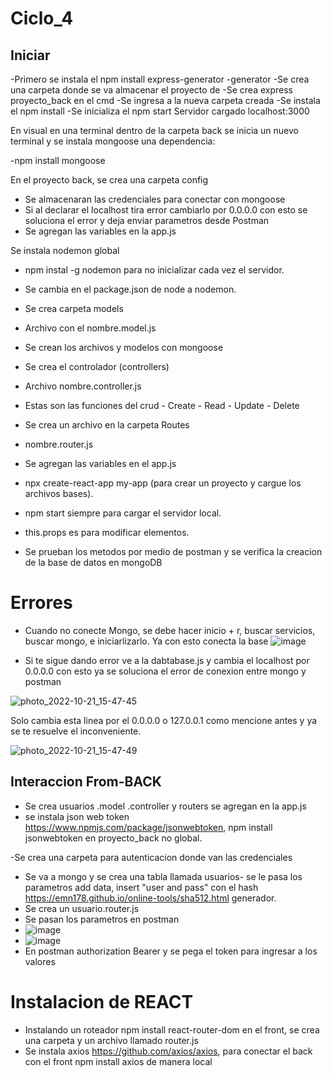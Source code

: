 # Ciclo_4

## Iniciar 
-Primero se instala el npm install express-generator -generator
-Se crea una carpeta donde se va almacenar el proyecto de
-Se crea express proyecto_back en el cmd 
-Se ingresa a la nueva carpeta creada
-Se instala el npm install
-Se inicializa el npm start
Servidor cargado localhost:3000

En visual en una terminal dentro de la carpeta back se inicia un nuevo terminal y se instala mongoose una dependencia:

-npm install mongoose

En el proyecto back, se crea una carpeta config

- Se almacenaran las credenciales para conectar con mongoose
- Si al declarar el localhost tira error cambiarlo por 0.0.0.0 con esto se soluciona el error y deja enviar parametros desde Postman
- Se agregan las variables en la app.js

Se instala nodemon global

- npm instal -g nodemon para no inicializar cada vez el servidor.
- Se cambia en el package.json de node a nodemon.

- Se crea carpeta models
- Archivo con el nombre.model.js
- Se crean los archivos y modelos con mongoose
  
- Se crea el controlador (controllers)
- Archivo nombre.controller.js
- Estas son las funciones del crud - Create - Read - Update - Delete
  
- Se crea un archivo en la carpeta Routes
- nombre.router.js
- Se agregan las variables en el app.js

- npx create-react-app my-app (para crear un proyecto y cargue los archivos bases).
- npm start siempre para cargar el servidor local.
- this.props es para modificar elementos.

- Se prueban los metodos por medio de postman y se verifica la creacion de la base de datos en mongoDB

# Errores
- Cuando no conecte Mongo, se debe hacer inicio + r, buscar servicios, buscar mongo, e iniciarlizarlo. Ya con esto conecta la base
![image](https://user-images.githubusercontent.com/29380120/197049185-da7afbaf-8153-48e8-9ab3-c990892f0d43.png)

- Si te sigue dando error ve a la dabtabase.js y cambia el localhost por 0.0.0.0 con esto ya se soluciona el error de conexion entre mongo y postman

![photo_2022-10-21_15-47-45](https://user-images.githubusercontent.com/29380120/197287026-1c266641-084d-4a4c-99df-b0afc4302e91.jpg)

Solo cambia esta linea por el 0.0.0.0 o 127.0.0.1 como mencione antes y ya se te resuelve el inconveniente.

![photo_2022-10-21_15-47-49](https://user-images.githubusercontent.com/29380120/197287050-697a21b2-4cba-4678-9732-f01e2e64e07b.jpg)


## Interaccion From-BACK

- Se crea usuarios .model .controller y routers se agregan en la app.js
- se instala json web token https://www.npmjs.com/package/jsonwebtoken, npm install jsonwebtoken en proyecto_back no global.

-Se crea una carpeta para autenticacion donde van las credenciales
- Se va a mongo y se crea una tabla llamada usuarios- se le pasa los parametros add data, insert "user and pass" con el hash https://emn178.github.io/online-tools/sha512.html generador.
- Se crea un usuario.router.js
- Se pasan los parametros en postman
- ![image](https://user-images.githubusercontent.com/29380120/197582713-e37d7318-c9d7-4566-9256-4bc601587b79.png)
- ![image](https://user-images.githubusercontent.com/29380120/197583002-552dda43-4eef-4a53-bc2e-aa62914c8e27.png)
- En postman authorization Bearer y se pega el token para ingresar a los valores

# Instalacion de REACT

- Instalando un roteador npm install react-router-dom en el front, se crea una carpeta y un archivo llamado router.js
- Se instala axios https://github.com/axios/axios, para conectar el back con el front  npm install axios de manera local
